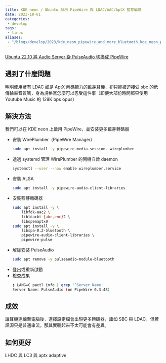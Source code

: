 ```yaml
---
title: KDE neon / Ubuntu 啟用 PipeWire 與 LDAC/AAC/AptX 藍芽編碼
date: 2023-10-01
categories:
 - develop
tags:
 - linux
aliases:
 - "/blogs/develop/2023/kde_neon_pipewire_and_more_bluetooth_kde_neon_pipe_wire_and_more_bluetooth_codec.html"
---
```


[Ubuntu 22.10 將 Audio Server 從 PulseAudio 切換成 PipeWire](https://www.ghacks.net/2022/05/23/ubuntu-22-10-dropping-pulseaudio/)

## 遇到了什麼問題

明明使用著有 LDAC 或是 AptX 解碼能力的藍芽耳機，卻只能被迫接受 sbc 的低傳輸率音質嗎，身為規格黨怎麼可以忍受這件事（即便大部份時間都只使用 Youtube Music 的 128K bps opus）

## 解決方法

我們可以在 KDE neon 上啟用 PipeWire，並安裝更多藍芽轉碼器

- 安裝 WirePlumber（PipeWire Manager）
    ```bash
    sudo apt install -y pipewire-media-session- wireplumber
    ```
- 透過 systemd 管理 WirePlumber 的開機自啟 daemon
    ```bash
    systemctl --user --now enable wireplumber.service
    ```
- 安裝 ALSA
    ```bash
    sudo apt install -y pipewire-audio-client-libraries
    ```
- 安裝藍芽轉碼器
    ```bash
    sudo apt install -y \
        libfdk-aac2 \
        libldacbt-{abr,enc}2 \
        libopenaptx0
    sudo apt install -y \
        libspa-0.2-bluetooth \
        pipewire-audio-client-libraries \
        pipewire-pulse
    ```
- 解除安裝 PulseAudio
    ```bash
    sudo apt remove -y pulseaudio-module-bluetooth
    ```
- 登出或重新啟動
- 檢查成果
    ```bash
    ❯ LANG=C pactl info | grep '^Server Name'
    Server Name: PulseAudio (on PipeWire 0.3.48)
    ```
## 成效

讓耳機連線至電腦後，選擇設定檔會出現更多轉碼器，諸如 SBC 與 LDAC，但若訊源只是普通串流，那其實聽起來不太可能會有差異。

## 如何更好

LHDC 與 LC3 與 aptx adaptive
